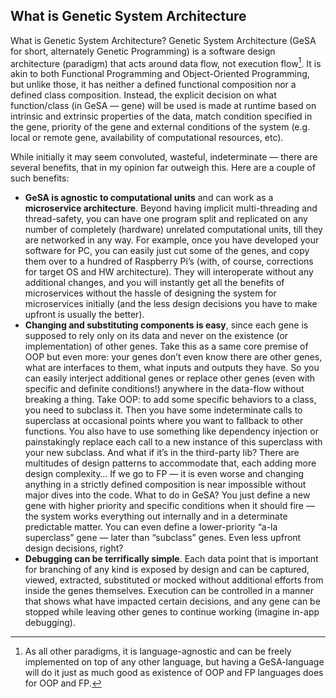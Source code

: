 
## What is Genetic System Architecture

What is Genetic System Architecture? Genetic System Architecture (GeSA for
short, alternately Genetic Programming) is a software design architecture
(paradigm) that acts around data flow, not execution flow[^1]. It is akin to
both Functional Programming and Object-Oriented Programming, but unlike those,
it has neither a defined functional composition nor a defined class
composition. Instead, the explicit decision on what function/class (in GeSA —
gene) will be used is made at runtime based on intrinsic and extrinsic
properties of the data, match condition specified in the gene, priority of the
gene and external conditions of the system (e.g. local or remote gene,
availability of computational resources, etc).


[^1]: As all other paradigms, it is language-agnostic and can be freely
implemented on top of any other language, but having a GeSA-language will do it
just as much good as existence of OOP and FP languages does for OOP and FP.

While initially it may seem convoluted, wasteful, indeterminate — there are
several benefits, that in my opinion far outweigh this. Here are a couple of
such benefits:


* **GeSA is agnostic to computational units** and can work as a **microservice
  architecture**. Beyond having implicit multi-threading and thread-safety, you
  can have one program split and replicated on any number of completely
  (hardware) unrelated computational units, till they are networked in any way.
  For example, once you have developed your software for PC, you can easily
  just cut some of the genes, and copy them over to a hundred of Raspberry Pi’s
  (with, of course, corrections for target OS and HW architecture). They will
  interoperate without any additional changes, and you will instantly get all
  the benefits of microservices without the hassle of designing the system for
  microservices initially (and the less design decisions you have to make
  upfront is usually the better).
* **Changing and substituting components is easy**, since each gene is supposed
  to rely only on its data and never on the existence (or implementation) of
  other genes. Take this as a same core premise of OOP but even more: your
  genes don’t even know there are other genes, what are interfaces to them,
  what inputs and outputs they have. So you can easily interject additional
  genes or replace other genes (even with specific and definite conditions!)
  anywhere in the data-flow without breaking a thing. Take OOP: to add some
  specific behaviors to a class, you need to subclass it. Then you have some
  indeterminate calls to superclass at occasional points where you want to
  fallback to other functions. You also have to use something like dependency
  injection or painstakingly replace each call to a new instance of this
  superclass with your new subclass. And what if it’s in the third-party lib?
  There are multitudes of design patterns to accommodate that, each adding more
  design complexity… If we go to FP — it is even worse and changing anything in
  a strictly defined composition is near impossible without major dives into
  the code. What to do in GeSA? You just define a new gene with higher priority
  and specific conditions when it should fire — the system works everything out
  internally and in a determinate predictable matter. You can even define a
  lower-priority “a-la superclass” gene — later than “subclass” genes. Even
  less upfront design decisions, right?
* **Debugging can be terrifically simple**. Each data point that is important
  for branching of any kind is exposed by design and can be captured, viewed,
  extracted, substituted or mocked without additional efforts from inside the
  genes themselves. Execution can be controlled in a manner that shows what
  have impacted certain decisions, and any gene can be stopped while leaving
  other genes to continue working (imagine in-app debugging).
  

